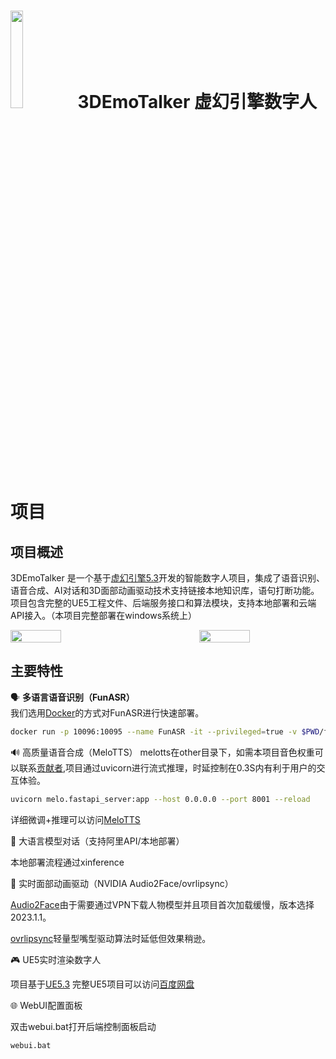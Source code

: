 # <img src="doc/logo.png" width="20%"> 3DEmoTalker 虚幻引擎数字人项目

## 项目概述

3DEmoTalker 是一个基于[虚幻引擎5.3](https://www.unrealengine.com/zh-CN/unreal-engine-5)开发的智能数字人项目，集成了语音识别、语音合成、AI对话和3D面部动画驱动技术支持链接本地知识库，语句打断功能。项目包含完整的UE5工程文件、后端服务接口和算法模块，支持本地部署和云端API接入。（本项目完整部署在windows系统上）

<div style="display: flex; justify-content: space-between;">
  <img src="doc/demo.gif" width="40%">
  <img src="doc/demo1.gif" width="40%">
</div>

## 主要特性

🗣️ **多语言语音识别（FunASR）**  
我们选用[Docker](https://www.docker.com/products/docker-desktop/)的方式对FunASR进行快速部署。  
```bash
docker run -p 10096:10095 --name FunASR -it --privileged=true -v $PWD/funasr-runtime-resources/models:/workspace/models registry.cn-hangzhou.aliyuncs.com/funasr_repo/funasr:funasr-runtime-sdk-online-cpu-0.1.12
```
🔊 高质量语音合成（MeloTTS）
melotts在other目录下，如需本项目音色权重可以联系[贡献者](https://github.com/Calylyli),项目通过uvicorn进行流式推理，时延控制在0.3S内有利于用户的交互体验。
```bash
uvicorn melo.fastapi_server:app --host 0.0.0.0 --port 8001 --reload
```
详细微调+推理可以访问[MeloTTS](https://github.com/myshell-ai/MeloTTS) 

💬 大语言模型对话（支持阿里API/本地部署）

本地部署流程通过xinference

👄 实时面部动画驱动（NVIDIA Audio2Face/ovrlipsync）

[Audio2Face](https://developer.nvidia.cn/omniverse?sortBy=developer_learning_library%2Fsort%2Ffeatured_in.omniverse%3Adesc%2Ctitle%3Aasc&hitsPerPage=6#section-%E5%BC%80%E5%A7%8B%E4%BD%BF%E7%94%A8)由于需要通过VPN下载人物模型并且项目首次加载缓慢，版本选择2023.1.1。

[ovrlipsync](https://developers.meta.com/horizon/documentation/unreal/audio-ovrlipsync-unreal)轻量型嘴型驱动算法时延低但效果稍逊。

🎮 UE5实时渲染数字人

项目基于[UE5.3](https://www.unrealengine.com/zh-CN/unreal-engine-5) 完整UE5项目可以访问[百度网盘](https://pan.baidu.com/s/12xfK-QR10Rt5uYYs-nlnUA)

🌐 WebUI配置面板

双击webui.bat打开后端控制面板启动

```bash
webui.bat
```
